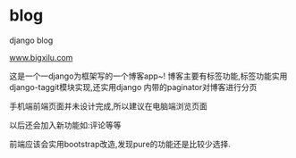 # blog
django blog

www.bigxilu.com

这是一个一django为框架写的一个博客app~!
博客主要有标签功能,标签功能实用django-taggit模块实现,还实用django 内带的paginator对博客进行分页

手机端前端页面并未设计完成,所以建议在电脑端浏览页面

以后还会加入新功能如:评论等等

前端应该会实用bootstrap改造,发现pure的功能还是比较少选择.

